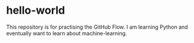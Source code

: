 # hello-world
This repository is for practising the GitHub Flow.
I am learning Python and eventually want to learn about machine-learning.

